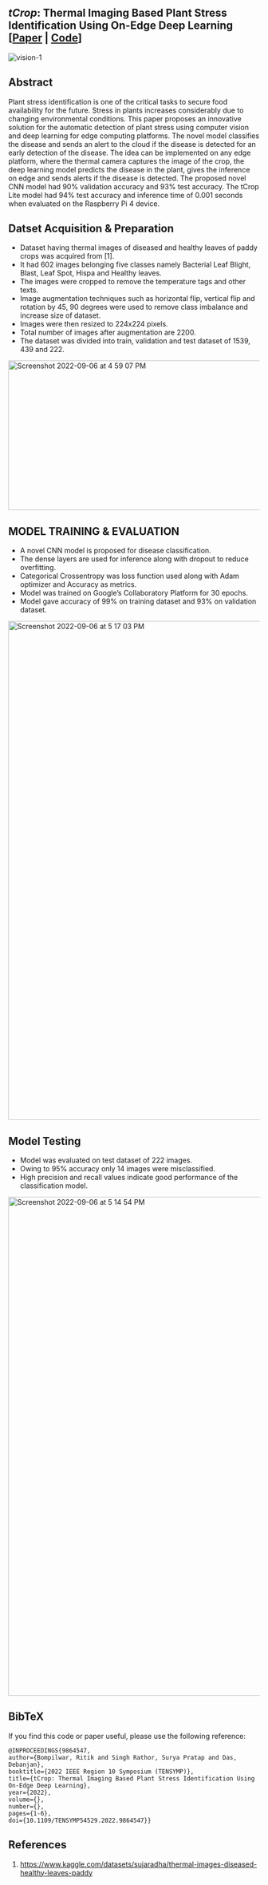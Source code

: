 ## _tCrop_: Thermal Imaging Based Plant Stress Identification Using On-Edge Deep Learning [[Paper](https://ieeexplore.ieee.org/abstract/document/9864547) | [Code](https://github.com/RITIK-12/tCrop)]

![vision-1](https://user-images.githubusercontent.com/54806252/188621949-0ce37341-471f-44fd-ad2f-aab3d42166b6.png)


## Abstract
Plant stress identification is one of the critical tasks to secure food availability for the future. Stress in plants increases considerably due to changing environmental conditions. This paper proposes an innovative solution for the automatic detection of plant stress using computer vision and
deep learning for edge computing platforms. The novel model classifies the disease and sends an alert to the cloud if the disease is detected for an early detection of the disease. The idea can be implemented on any edge platform, where the thermal camera captures the image of the crop, the deep learning model predicts the disease in the plant, gives the inference on edge and sends alerts if the disease is detected. The proposed novel CNN model had 90% validation accuracy and 93% test accuracy. The tCrop Lite model had 94% test accuracy and inference time of 0.001 seconds when evaluated on the Raspberry Pi 4 device.



## Datset Acquisition & Preparation
* Dataset having thermal images of diseased and healthy leaves of paddy crops was acquired from [1].
* It had 602 images belonging five classes namely Bacterial Leaf Blight, Blast, Leaf Spot, Hispa and Healthy leaves.
* The images were cropped to remove the temperature tags and other texts.
* Image augmentation techniques such as horizontal flip, vertical flip and rotation by 45, 90 degrees were used to remove class imbalance and  increase size of dataset.
* Images were then resized to 224x224 pixels.
* Total number of images after augmentation are 2200.
* The dataset was divided into train, validation and test dataset of 1539, 439 and 222.

<img width="1000" height="300" alt="Screenshot 2022-09-06 at 4 59 07 PM" src="https://user-images.githubusercontent.com/54806252/188628945-793ca14e-f8da-4017-bd57-123097a03056.png">


## MODEL TRAINING & EVALUATION
* A novel CNN model is proposed for disease classification.
* The dense layers are used for inference along with dropout to reduce overfitting.
* Categorical Crossentropy was loss function used along with Adam optimizer and Accuracy as metrics.
* Model was trained on Google’s Collaboratory Platform  for 30 epochs.
* Model gave accuracy of 99% on training dataset and 93% on validation dataset.

<img width="1000" alt="Screenshot 2022-09-06 at 5 17 03 PM" src="https://user-images.githubusercontent.com/54806252/188629088-7483c73e-53f0-4f64-9572-6295dc4a3100.png">



## Model Testing
* Model was evaluated on test dataset of 222 images.
* Owing to 95% accuracy only  14 images were misclassified.
* High precision and recall values indicate good performance of the classification model.

<img width="1000" alt="Screenshot 2022-09-06 at 5 14 54 PM" src="https://user-images.githubusercontent.com/54806252/188628543-48f98c81-0b88-4912-83a0-34304fe0ad43.png">


## BibTeX
If you find this code or paper useful, please use the following reference:

```
@INPROCEEDINGS{9864547,  
author={Bompilwar, Ritik and Singh Rathor, Surya Pratap and Das, Debanjan},  
booktitle={2022 IEEE Region 10 Symposium (TENSYMP)},   
title={tCrop: Thermal Imaging Based Plant Stress Identification Using On-Edge Deep Learning},   
year={2022},  
volume={},  
number={},  
pages={1-6},  
doi={10.1109/TENSYMP54529.2022.9864547}}
```

## References
1. https://www.kaggle.com/datasets/sujaradha/thermal-images-diseased-healthy-leaves-paddy

